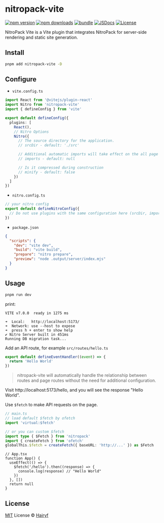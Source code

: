# nitropack-vite

[![npm version][npm-version-src]][npm-version-href]
[![npm downloads][npm-downloads-src]][npm-downloads-href]
[![bundle][bundle-src]][bundle-href]
[![JSDocs][jsdocs-src]][jsdocs-href]
[![License][license-src]][license-href]

NitroPack Vite is a Vite plugin that integrates NitroPack for server-side rendering and static site generation.

## Install

```bash
pnpm add nitropack-vite -D
```

## Configure

- `vite.config.ts`

```ts
import React from '@vitejs/plugin-react'
import Nitro from 'nitropack-vite'
import { defineConfig } from 'vite'

export default defineConfig({
  plugins: [
    React(),
    // Nitro Options
    Nitro({
      // The source directory for the application.
      // srcDir - default: './src'

      // Additional automatic imports will take effect on the all page and server - https://github.com/unjs/unimport
      // imports - default: null

      // Is it compressed during construction
      // minify - default: false
    })
  ]
})
```

- `nitro.config.ts`

```ts
// your nitro config
export default defineNitroConfig({
  // Do not use plugins with the same configuration here (srcDir, imports, minify)
})
```

- `package.json`

```json
{
  "scripts": {
    "dev": "vite dev",
    "build": "vite build",
    "prepare": "nitro prepare",
    "preview": "node .output/server/index.mjs"
  }
}
```

## Usage

```sh
pnpm run dev
```

print:

```
VITE v7.0.0  ready in 1275 ms

➜  Local:   http://localhost:5173/
➜  Network: use --host to expose
➜  press h + enter to show help
✔ Nitro Server built in 451ms
Running DB migration task...
```

Add an API route, for example `src/routes/hello.ts`

```ts
export default defineEventHandler((event) => {
  return 'Hello World'
})
```

> nitropack-vite will automatically handle the relationship between routes and page routes without the need for additional configuration.

Visit http://localhost:5173/hello, and you will see the response "Hello World".

Use `$fetch` to make API requests on the page.

```ts
// main.ts
// load default $fetch by ofetch
import 'virtual:$fetch'

// or you can custom $fetch
import type { $Fetch } from 'nitropack'
import { createFetch } from 'ofetch'
globalThis.$fetch = createFetch({ baseURL: 'http://...' }) as $Fetch
```

```tsx
// App.tsx
function App() {
  useEffect(() => {
    $fetch('/hello').then((response) => {
      console.log(response) // "Hello World"
    })
  }, [])
  return null
}
```

## License

[MIT](./LICENSE) License © [Hairyf](https://github.com/haityf)

<!-- Badges -->

[npm-version-src]: https://img.shields.io/npm/v/nitropack-vite?style=flat&colorA=080f12&colorB=1fa669
[npm-version-href]: https://npmjs.com/package/nitropack-vite
[npm-downloads-src]: https://img.shields.io/npm/dm/nitropack-vite?style=flat&colorA=080f12&colorB=1fa669
[npm-downloads-href]: https://npmjs.com/package/nitropack-vite
[bundle-src]: https://img.shields.io/bundlephobia/minzip/nitropack-vite?style=flat&colorA=080f12&colorB=1fa669&label=minzip
[bundle-href]: https://bundlephobia.com/result?p=nitropack-vite
[license-src]: https://img.shields.io/github/license/hairyf/nitropack-vite.svg?style=flat&colorA=080f12&colorB=1fa669
[license-href]: https://github.com/hairyf/nitropack-vite/blob/main/LICENSE
[jsdocs-src]: https://img.shields.io/badge/jsdocs-reference-080f12?style=flat&colorA=080f12&colorB=1fa669
[jsdocs-href]: https://www.jsdocs.io/package/nitropack-vite
